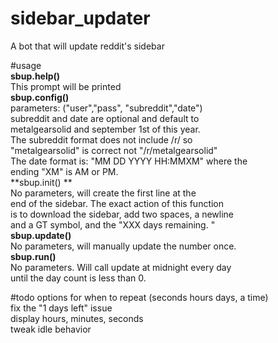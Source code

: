 # sidebar_updater
A bot that will update reddit's sidebar
 
#usage  
**sbup.help()**     
This prompt will be printed  
**sbup.config()**  
parameters: ("user","pass", "subreddit","date")  
subreddit and date are optional and default to  
metalgearsolid and september 1st of this year.  
The subreddit format does not include /r/ so  
"metalgearsolid" is correct not "/r/metalgearsolid"  
The date format is: "MM DD YYYY HH:MMXM" where the  
ending "XM" is AM or PM.  
**sbup.init() **    
No parameters, will create the first line at the  
end of the sidebar. The exact action of this function  
is to download the sidebar, add two spaces, a newline  
and a GT symbol, and the "XXX days remaining. "  
**sbup.update()**  
No parameters, will manually update the number once.  
**sbup.run()**  
No parameters. Will call update at midnight every day  
until the day count is less than 0.  
                
#todo
options for when to repeat (seconds hours days, a time)  
fix the "1 days left" issue  
display hours, minutes, seconds  
tweak idle behavior   
